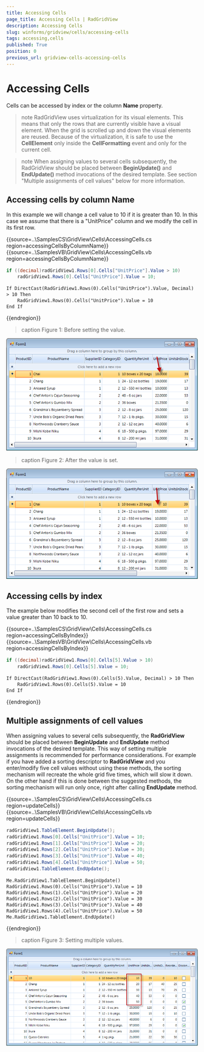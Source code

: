 ```yaml
---
title: Accessing Cells
page_title: Accessing Cells | RadGridView
description: Accessing Cells
slug: winforms/gridview/cells/accessing-cells
tags: accessing,cells
published: True
position: 0
previous_url: gridview-cells-accessing-cells
---
```


# Accessing Cells

Cells can be accessed by index or the column __Name__ property.

>note RadGridView uses virtualization for its visual elements. This means that only the rows that are currently visible have a visual element. When the grid is scrolled up and down the visual elements are reused. Because of the virtualization, it is safe to use the __CellElement__ only inside the __CellFormatting__ event and only for the current cell.
>

>note When assigning values to several cells subsequently, the RadGridView should be placed between __BeginUpdate()__ and __EndUpdate()__ method invocations of the desired template. See section "Multiple assignments of cell values" below for more information.
>


## Accessing cells by column Name

In this example we will change a cell value to 10 if it is greater than 10. In this case we assume that there is a "UnitPrice" column and we modify the cell in its first row.

{{source=..\SamplesCS\GridView\Cells\AccessingCells.cs region=accessingCellsByColumnName}} 
{{source=..\SamplesVB\GridView\Cells\AccessingCells.vb region=accessingCellsByColumnName}} 

````C#
if ((decimal)radGridView1.Rows[0].Cells["UnitPrice"].Value > 10)
    radGridView1.Rows[0].Cells["UnitPrice"].Value = 10;

````
````VB.NET
If DirectCast(RadGridView1.Rows(0).Cells("UnitPrice").Value, Decimal) > 10 Then
    RadGridView1.Rows(0).Cells("UnitPrice").Value = 10
End If

````

{{endregion}} 

>caption Figure 1: Before setting the value.

![gridview-cells-accessing-cells 001](images/gridview-cells-accessing-cells001.png)

>caption Figure 2: After the value is set.

![gridview-cells-accessing-cells 002](images/gridview-cells-accessing-cells002.png)

## Accessing cells by index

The example below modifies the second cell of the first row and sets a value greater than 10 back to 10.

{{source=..\SamplesCS\GridView\Cells\AccessingCells.cs region=accessingCellsByIndex}} 
{{source=..\SamplesVB\GridView\Cells\AccessingCells.vb region=accessingCellsByIndex}} 

````C#
if ((decimal)radGridView1.Rows[0].Cells[5].Value > 10)
    radGridView1.Rows[0].Cells[5].Value = 10;

````
````VB.NET
If DirectCast(RadGridView1.Rows(0).Cells(5).Value, Decimal) > 10 Then
    RadGridView1.Rows(0).Cells(5).Value = 10
End If

````

{{endregion}} 


## Multiple assignments of cell values

When assigning values to several cells subsequently, the __RadGridView__ should be placed between __BeginUpdate__ and __EndUpdate__ method invocations of the desired template. This way of setting multiple assignments is recommended for performance considerations. For example if you have added a sorting descriptor to __RadGridView__ and you enter/modify five cell values without using these methods, the sorting mechanism will recreate the whole grid five times, which will slow it down. On the other hand if this is done between the suggested methods, the sorting mechanism will run only once, right after calling __EndUpdate__ method. 

{{source=..\SamplesCS\GridView\Cells\AccessingCells.cs region=updateCells}} 
{{source=..\SamplesVB\GridView\Cells\AccessingCells.vb region=updateCells}} 

````C#
radGridView1.TableElement.BeginUpdate();
radGridView1.Rows[0].Cells["UnitPrice"].Value = 10;
radGridView1.Rows[1].Cells["UnitPrice"].Value = 20;
radGridView1.Rows[2].Cells["UnitPrice"].Value = 30;
radGridView1.Rows[3].Cells["UnitPrice"].Value = 40;
radGridView1.Rows[4].Cells["UnitPrice"].Value = 50;
radGridView1.TableElement.EndUpdate();

````
````VB.NET
Me.RadGridView1.TableElement.BeginUpdate()
RadGridView1.Rows(0).Cells("UnitPrice").Value = 10
RadGridView1.Rows(1).Cells("UnitPrice").Value = 20
RadGridView1.Rows(2).Cells("UnitPrice").Value = 30
RadGridView1.Rows(3).Cells("UnitPrice").Value = 40
RadGridView1.Rows(4).Cells("UnitPrice").Value = 50
Me.RadGridView1.TableElement.EndUpdate()

````

{{endregion}} 

>caption Figure 3: Setting multiple values.

![gridview-cells-accessing-cells 003](images/gridview-cells-accessing-cells003.png)


